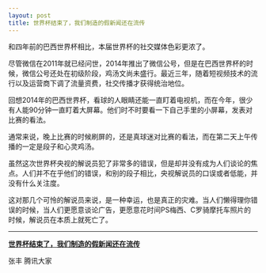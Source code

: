 ```yaml
---
layout: post
title: 世界杯结束了，我们制造的假新闻还在流传
---
```


和四年前的巴西世界杯相比，本届世界杯的社交媒体色彩更浓了。

尽管微信在2011年就已经问世，2014年推出了微信公号，但是在巴西世界杯的时候，微信公号还处在初级阶段，鸡汤文尚未盛行。最近三年，随着短视频技术的流行以及运营商下调了流量资费，社交传播才获得统治地位。

回想2014年的巴西世界杯，看球的人眼睛还能一直盯着电视机，而在今年，很少有人能90分钟一直盯着大屏幕。他们时不时要看一下自己手里的小屏幕，发表对比赛的看法。

通常来说，晚上比赛的时候刷屏的，还是真球迷对比赛的看法，而在第二天上午传播的一定是段子和心灵鸡汤。

虽然这次世界杯央视的解说员犯了非常多的错误，但是却并没有成为人们谈论的焦点。人们并不在乎他们的错误，和别的段子相比，央视解说员的口误或者低能，并没有什么关注度。

这对那几个可怜的解说员来说，是一种幸运，也是真正的灾难。当人们懒得理你错误的时候，当人们更愿意谈论广告，更愿意花时间PS梅西、C罗骑摩托车照片的时候，解说员在本质上就死亡了。

---

**[世界杯结束了，我们制造的假新闻还在流传](https://mp.weixin.qq.com/s/NYeDDpc9FP31GaxMhMcRkg)**

张丰 腾讯大家